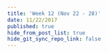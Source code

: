 ```yaml
---
title: 'Week 12 (Nov 22 - 28)'
date: 11/22/2017
published: true
hide_from_post_list: true
hide_git_sync_repo_link: false
---
```


<script src="https://3Dmol.csb.pitt.edu/build/3Dmol-min.js"></script>  

<div style="height: 300px; width: 300px; position: relative;" class='viewer_3Dmoljs'
data-href='unit-12/cyclopentadiene_B3LYP_6-31Gd_opt-freq_HOMO.cub' data-datatype='cube' data-backgroundcolor='0xffffff'>
</div>
